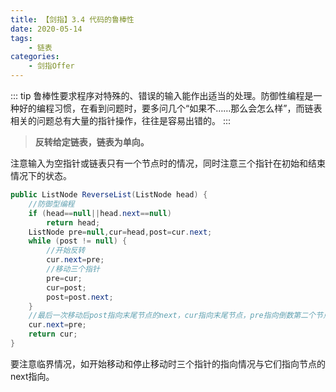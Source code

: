 ```yaml
---
title: 【剑指】3.4 代码的鲁棒性
date: 2020-05-14
tags: 
    - 链表
categories:
    - 剑指Offer
---
```


::: tip
鲁棒性要求程序对特殊的、错误的输入能作出适当的处理。防御性编程是一种好的编程习惯，在看到问题时，要多问几个“如果不……那么会怎么样”，而链表相关的问题总有大量的指针操作，往往是容易出错的。
:::

<!-- more -->

> **反转给定链表，链表为单向。**

注意输入为空指针或链表只有一个节点时的情况，同时注意三个指针在初始和结束情况下的状态。

```java
public ListNode ReverseList(ListNode head) {
    //防御型编程
    if (head==null||head.next==null)
        return head;
    ListNode pre=null,cur=head,post=cur.next;
    while (post != null) {
        //开始反转
        cur.next=pre;
        //移动三个指针
        pre=cur;
        cur=post;
        post=post.next;
    }
    //最后一次移动后post指向末尾节点的next，cur指向末尾节点，pre指向倒数第二个节点，此时还需要做一次反转
    cur.next=pre;
    return cur;
}
```

要注意临界情况，如开始移动和停止移动时三个指针的指向情况与它们指向节点的next指向。